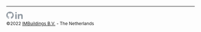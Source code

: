 <br>

---

<a href="https://github.com/IMBUILDINGS"><img src="./assets/github-mark.svg" width="20"></a>
<a href="https://www.linkedin.com/company/imbuildings/"><img src="./assets/linkedin.svg" width="20"></a>\
<small>&copy;2022 [IMBuildings B.V.](https://www.imbuildings.com) - The Netherlands
</small>
